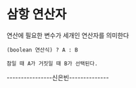 # 삼항 연산자

연산에 필요한 변수가 세개인 연산자를 의미한다

    (boolean 연산식) ? A : B

    참일 때 A가 거짓일 때 B가 선택된다.

----------------신은빈--------------